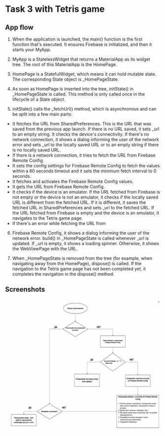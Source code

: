 
# Task 3 with Tetris game

## App flow

1. When the application is launched, the main() function is the first function that's executed. It ensures Firebase is initialized, and then it starts your MyApp.

2. MyApp is a StatelessWidget that returns a MaterialApp as its widget tree. The root of this MaterialApp is the HomePage.

3. HomePage is a StatefulWidget, which means it can hold mutable state. The corresponding State object is _HomePageState.

4. As soon as HomePage is inserted into the tree, initState() in _HomePageState is called. This method is only called once in the lifecycle of a State object.

5. initState() calls the _fetchUrl() method, which is asynchronous and can be split into a few main parts:

- It fetches the URL from SharedPreferences. This is the URL that was saved from the previous app launch. If there is no URL saved, it sets _url to an empty string.
It checks the device's connectivity. If there's no network connection, it shows a dialog informing the user of the network error and sets _url to the locally saved URL or to an empty string if there is no locally saved URL.
- If there is a network connection, it tries to fetch the URL from Firebase Remote Config.
- It sets the config settings for Firebase Remote Config to fetch the values within a 60 seconds timeout and it sets the minimum fetch interval to 0 seconds.
- It fetches and activates the Firebase Remote Config values.
- It gets the URL from Firebase Remote Config.
- It checks if the device is an emulator. If the URL fetched from Firebase is not empty or the device is not an emulator, it checks if the locally saved URL is different from the fetched URL. If it is different, it saves the fetched URL in SharedPreferences and sets _url to the fetched URL. If the URL fetched from Firebase is empty and the device is an emulator, it navigates to the Tetris game page.
- If there's an error while fetching the URL from 

6. Firebase Remote Config, it shows a dialog informing the user of the network error.
build() in _HomePageState is called whenever _url is updated. If _url is empty, it shows a loading spinner. Otherwise, it shows the WebViewPage with the URL.

7. When _HomePageState is removed from the tree (for example, when navigating away from the HomePage), dispose() is called. If the navigation to the Tetris game page has not been completed yet, it completes the navigation in the dispose() method.

## Screenshots

![Flow](images/flow.png)

